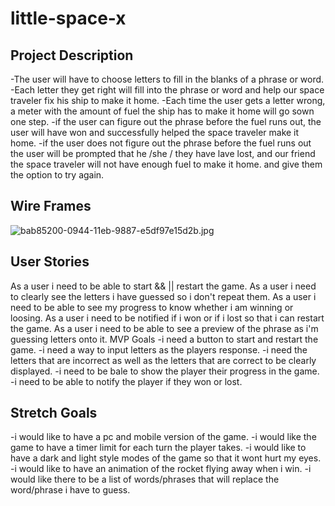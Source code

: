 # little-space-x

## Project Description
-The user will have to choose letters to fill in the blanks of a phrase or word.
-Each letter they get right will fill into the phrase or word and help our space traveler fix his ship to make it home.
-Each time the user gets a letter wrong, a meter with the amount of fuel the ship has to make it home will go sown one step.
-if the user can figure out the phrase before the fuel runs out, the user will have won and successfully helped the space traveler make it home.
-if the user does not figure out the phrase before the fuel runs out the user will be prompted that he /she / they have lave lost, and our friend the space traveler will not have enough fuel to make it home. and give them the option to try again.

## Wire Frames
![bab85200-0944-11eb-9887-e5df97e15d2b.jpg](https://media.git.generalassemb.ly/user/30906/files/bab85200-0944-11eb-9887-e5df97e15d2b)


## User Stories
As a user i need to be able to start && || restart the game.
As a user i need to clearly see the letters i have guessed so i don't repeat them.
As a user i need to be able to see my progress to know whether i am winning or loosing.
As a user i need to be notified if i won or if i lost so that i can restart the game.
As a user i need to be able to see a preview of the phrase as i'm guessing letters onto it.
MVP Goals
-i need a button to start and restart the game.
-i need a way to input letters as the players response.
-i need the letters that are incorrect as well as the letters that are correct to be clearly displayed.
-i need to be bale to show the player their progress in the game.
-i need to be able to notify the player if they won or lost.

## Stretch Goals
-i would like to have a pc and mobile version of the game.
-i would like the game to have a timer limit for each turn the player takes.
-i would like to have a dark and light style modes of the game so that it wont hurt my eyes.
-i would like to have an animation of the rocket flying away when i win.
-i would like there to be a list of words/phrases that will replace the word/phrase i have to guess.